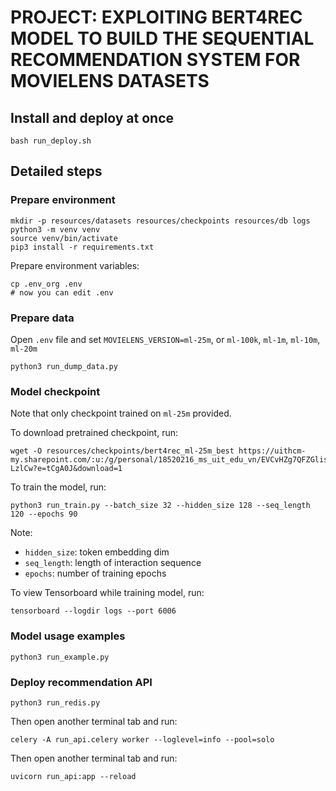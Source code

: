 # PROJECT: EXPLOITING BERT4REC MODEL TO BUILD THE SEQUENTIAL RECOMMENDATION SYSTEM FOR MOVIELENS DATASETS
## Install and deploy at once
```
bash run_deploy.sh
```

## Detailed steps
### Prepare environment
```
mkdir -p resources/datasets resources/checkpoints resources/db logs
python3 -m venv venv
source venv/bin/activate
pip3 install -r requirements.txt
```
Prepare environment variables:
```
cp .env_org .env
# now you can edit .env
```

### Prepare data
Open `.env` file and set `MOVIELENS_VERSION=ml-25m`, or `ml-100k`, `ml-1m`, `ml-10m`, `ml-20m` 
```
python3 run_dump_data.py
```

### Model checkpoint 

Note that only checkpoint trained on `ml-25m` provided.

To download pretrained checkpoint, run:
```
wget -O resources/checkpoints/bert4rec_ml-25m_best https://uithcm-my.sharepoint.com/:u:/g/personal/18520216_ms_uit_edu_vn/EVCvHZg7QFZGlis704IiPdIBMJxIK37tcVGUM9zY-LzlCw?e=tCgA0J&download=1
```
To train the model, run:
```
python3 run_train.py --batch_size 32 --hidden_size 128 --seq_length 120 --epochs 90
```

Note:
- `hidden_size`: token embedding dim
- `seq_length`: length of interaction sequence
- `epochs`: number of training epochs

To view Tensorboard while training model, run:
```
tensorboard --logdir logs --port 6006
```

### Model usage examples 
```
python3 run_example.py
```

### Deploy recommendation API
```
python3 run_redis.py
```
Then open another terminal tab and run:
```
celery -A run_api.celery worker --loglevel=info --pool=solo
```
Then open another terminal tab and run:
```
uvicorn run_api:app --reload
```
